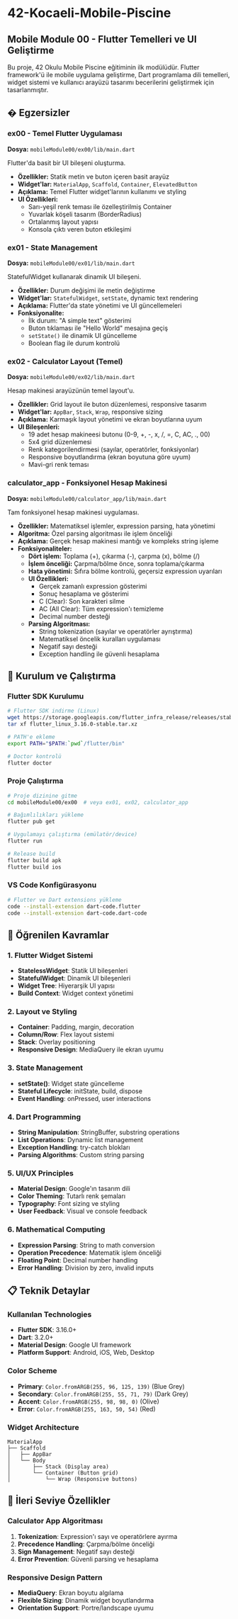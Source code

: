 # 42-Kocaeli-Mobile-Piscine
## Mobile Module 00 - Flutter Temelleri ve UI Geliştirme

Bu proje, 42 Okulu Mobile Piscine eğitiminin ilk modülüdür. Flutter framework'ü ile mobile uygulama geliştirme, Dart programlama dili temelleri, widget sistemi ve kullanıcı arayüzü tasarımı becerilerini geliştirmek için tasarlanmıştır.

## � Egzersizler

### ex00 - Temel Flutter Uygulaması
**Dosya:** `mobileModule00/ex00/lib/main.dart`

Flutter'da basit bir UI bileşeni oluşturma.
- **Özellikler:** Statik metin ve buton içeren basit arayüz
- **Widget'lar:** `MaterialApp`, `Scaffold`, `Container`, `ElevatedButton`
- **Açıklama:** Temel Flutter widget'larının kullanımı ve styling
- **UI Özellikleri:**
  - Sarı-yeşil renk teması ile özelleştirilmiş Container
  - Yuvarlak köşeli tasarım (BorderRadius)
  - Ortalanmış layout yapısı
  - Konsola çıktı veren buton etkileşimi

### ex01 - State Management
**Dosya:** `mobileModule00/ex01/lib/main.dart`

StatefulWidget kullanarak dinamik UI bileşeni.
- **Özellikler:** Durum değişimi ile metin değiştirme
- **Widget'lar:** `StatefulWidget`, `setState`, dynamic text rendering
- **Açıklama:** Flutter'da state yönetimi ve UI güncellemeleri
- **Fonksiyonalite:**
  - İlk durum: "A simple text" gösterimi
  - Buton tıklaması ile "Hello World" mesajına geçiş
  - `setState()` ile dinamik UI güncelleme
  - Boolean flag ile durum kontrolü

### ex02 - Calculator Layout (Temel)
**Dosya:** `mobileModule00/ex02/lib/main.dart`

Hesap makinesi arayüzünün temel layout'u.
- **Özellikler:** Grid layout ile buton düzenlemesi, responsive tasarım
- **Widget'lar:** `AppBar`, `Stack`, `Wrap`, responsive sizing
- **Açıklama:** Karmaşık layout yönetimi ve ekran boyutlarına uyum
- **UI Bileşenleri:**
  - 19 adet hesap makineesi butonu (0-9, +, -, x, /, =, C, AC, ., 00)
  - 5x4 grid düzenlemesi
  - Renk kategorilendirmesi (sayılar, operatörler, fonksiyonlar)
  - Responsive boyutlandırma (ekran boyutuna göre uyum)
  - Mavi-gri renk teması

### calculator_app - Fonksiyonel Hesap Makinesi
**Dosya:** `mobileModule00/calculator_app/lib/main.dart`

Tam fonksiyonel hesap makinesi uygulaması.
- **Özellikler:** Matematiksel işlemler, expression parsing, hata yönetimi
- **Algoritma:** Özel parsing algoritması ile işlem önceliği
- **Açıklama:** Gerçek hesap makinesi mantığı ve kompleks string işleme
- **Fonksiyonaliteler:**
  - **Dört işlem:** Toplama (+), çıkarma (-), çarpma (x), bölme (/)
  - **İşlem önceliği:** Çarpma/bölme önce, sonra toplama/çıkarma
  - **Hata yönetimi:** Sıfıra bölme kontrolü, geçersiz expression uyarıları
  - **UI Özellikleri:**
    - Gerçek zamanlı expression gösterimi
    - Sonuç hesaplama ve gösterimi
    - C (Clear): Son karakteri silme
    - AC (All Clear): Tüm expression'ı temizleme
    - Decimal number desteği
  - **Parsing Algoritması:**
    - String tokenization (sayılar ve operatörler ayrıştırma)
    - Matematiksel öncelik kuralları uygulaması
    - Negatif sayı desteği
    - Exception handling ile güvenli hesaplama

## 🔧 Kurulum ve Çalıştırma

### Flutter SDK Kurulumu
```bash
# Flutter SDK indirme (Linux)
wget https://storage.googleapis.com/flutter_infra_release/releases/stable/linux/flutter_linux_3.16.0-stable.tar.xz
tar xf flutter_linux_3.16.0-stable.tar.xz

# PATH'e ekleme
export PATH="$PATH:`pwd`/flutter/bin"

# Doctor kontrolü
flutter doctor
```

### Proje Çalıştırma
```bash
# Proje dizinine gitme
cd mobileModule00/ex00  # veya ex01, ex02, calculator_app

# Bağımlılıkları yükleme
flutter pub get

# Uygulamayı çalıştırma (emülatör/device)
flutter run

# Release build
flutter build apk
flutter build ios
```

### VS Code Konfigürasyonu
```bash
# Flutter ve Dart extensions yükleme
code --install-extension dart-code.flutter
code --install-extension dart-code.dart-code
```

## 🎯 Öğrenilen Kavramlar

### 1. **Flutter Widget Sistemi**
   - **StatelessWidget**: Statik UI bileşenleri
   - **StatefulWidget**: Dinamik UI bileşenleri
   - **Widget Tree**: Hiyerarşik UI yapısı
   - **Build Context**: Widget context yönetimi

### 2. **Layout ve Styling**
   - **Container**: Padding, margin, decoration
   - **Column/Row**: Flex layout sistemi
   - **Stack**: Overlay positioning
   - **Responsive Design**: MediaQuery ile ekran uyumu

### 3. **State Management**
   - **setState()**: Widget state güncelleme
   - **Stateful Lifecycle**: initState, build, dispose
   - **Event Handling**: onPressed, user interactions

### 4. **Dart Programming**
   - **String Manipulation**: StringBuffer, substring operations
   - **List Operations**: Dynamic list management
   - **Exception Handling**: try-catch blokları
   - **Parsing Algorithms**: Custom string parsing

### 5. **UI/UX Principles**
   - **Material Design**: Google'ın tasarım dili
   - **Color Theming**: Tutarlı renk şemaları
   - **Typography**: Font sizing ve styling
   - **User Feedback**: Visual ve console feedback

### 6. **Mathematical Computing**
   - **Expression Parsing**: String to math conversion
   - **Operation Precedence**: Matematik işlem önceliği
   - **Floating Point**: Decimal number handling
   - **Error Handling**: Division by zero, invalid inputs

## 📋 Teknik Detaylar

### Kullanılan Technologies
- **Flutter SDK**: 3.16.0+
- **Dart**: 3.2.0+
- **Material Design**: Google UI framework
- **Platform Support**: Android, iOS, Web, Desktop

### Color Scheme
- **Primary**: `Color.fromARGB(255, 96, 125, 139)` (Blue Grey)
- **Secondary**: `Color.fromARGB(255, 55, 71, 79)` (Dark Grey)
- **Accent**: `Color.fromARGB(255, 98, 98, 0)` (Olive)
- **Error**: `Color.fromARGB(255, 163, 50, 54)` (Red)

### Widget Architecture
```
MaterialApp
├── Scaffold
│   ├── AppBar
│   └── Body
│       ├── Stack (Display area)
│       └── Container (Button grid)
│           └── Wrap (Responsive buttons)
```

## 🚀 İleri Seviye Özellikler

### Calculator App Algoritması
1. **Tokenization**: Expression'ı sayı ve operatörlere ayırma
2. **Precedence Handling**: Çarpma/bölme önceliği
3. **Sign Management**: Negatif sayı desteği
4. **Error Prevention**: Güvenli parsing ve hesaplama

### Responsive Design Pattern
- **MediaQuery**: Ekran boyutu algılama
- **Flexible Sizing**: Dinamik widget boyutlandırma
- **Orientation Support**: Portre/landscape uyumu